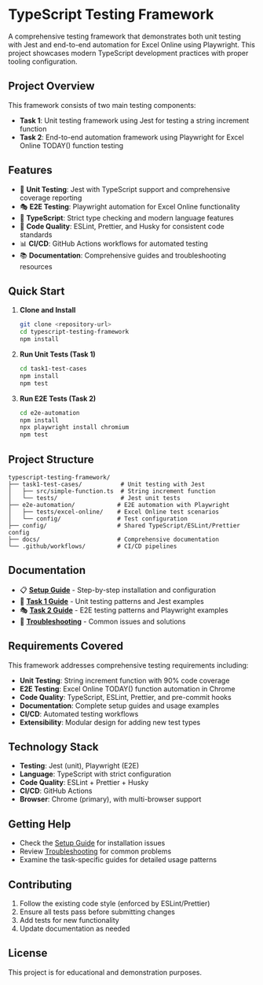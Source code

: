 # TypeScript Testing Framework

A comprehensive testing framework that demonstrates both unit testing with Jest and end-to-end automation for Excel Online using Playwright. This project showcases modern TypeScript development practices with proper tooling configuration.

## Project Overview

This framework consists of two main testing components:

- **Task 1**: Unit testing framework using Jest for testing a string increment function
- **Task 2**: End-to-end automation framework using Playwright for Excel Online TODAY() function testing

## Features

- 🧪 **Unit Testing**: Jest with TypeScript support and comprehensive coverage reporting
- 🎭 **E2E Testing**: Playwright automation for Excel Online functionality
- 📝 **TypeScript**: Strict type checking and modern language features
- 🔧 **Code Quality**: ESLint, Prettier, and Husky for consistent code standards
- 📊 **CI/CD**: GitHub Actions workflows for automated testing
- 📚 **Documentation**: Comprehensive guides and troubleshooting resources

## Quick Start

1. **Clone and Install**
   ```bash
   git clone <repository-url>
   cd typescript-testing-framework
   npm install
   ```

2. **Run Unit Tests (Task 1)**
   ```bash
   cd task1-test-cases
   npm install
   npm test
   ```

3. **Run E2E Tests (Task 2)**
   ```bash
   cd e2e-automation
   npm install
   npx playwright install chromium
   npm test
   ```

## Project Structure

```
typescript-testing-framework/
├── task1-test-cases/           # Unit testing with Jest
│   ├── src/simple-function.ts  # String increment function
│   └── tests/                  # Jest unit tests
├── e2e-automation/            # E2E automation with Playwright
│   ├── tests/excel-online/    # Excel Online test scenarios
│   └── config/                # Test configuration
├── config/                    # Shared TypeScript/ESLint/Prettier config
├── docs/                      # Comprehensive documentation
└── .github/workflows/         # CI/CD pipelines
```

## Documentation

- 📋 **[Setup Guide](docs/SETUP.md)** - Step-by-step installation and configuration
- 🧪 **[Task 1 Guide](docs/TASK1_GUIDE.md)** - Unit testing patterns and Jest examples
- 🎭 **[Task 2 Guide](docs/TASK2_GUIDE.md)** - E2E testing patterns and Playwright examples
- 🔧 **[Troubleshooting](docs/TROUBLESHOOTING.md)** - Common issues and solutions

## Requirements Covered

This framework addresses comprehensive testing requirements including:

- **Unit Testing**: String increment function with 90% code coverage
- **E2E Testing**: Excel Online TODAY() function automation in Chrome
- **Code Quality**: TypeScript, ESLint, Prettier, and pre-commit hooks
- **Documentation**: Complete setup guides and usage examples
- **CI/CD**: Automated testing workflows
- **Extensibility**: Modular design for adding new test types

## Technology Stack

- **Testing**: Jest (unit), Playwright (E2E)
- **Language**: TypeScript with strict configuration
- **Code Quality**: ESLint + Prettier + Husky
- **CI/CD**: GitHub Actions
- **Browser**: Chrome (primary), with multi-browser support

## Getting Help

- Check the [Setup Guide](docs/SETUP.md) for installation issues
- Review [Troubleshooting](docs/TROUBLESHOOTING.md) for common problems
- Examine the task-specific guides for detailed usage patterns

## Contributing

1. Follow the existing code style (enforced by ESLint/Prettier)
2. Ensure all tests pass before submitting changes
3. Add tests for new functionality
4. Update documentation as needed

## License

This project is for educational and demonstration purposes.